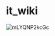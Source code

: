 # it_wiki
![mLYQNP2kcGc](https://user-images.githubusercontent.com/107309093/197289320-1fc0afcc-661e-4e06-b427-32036d631b60.jpg)
